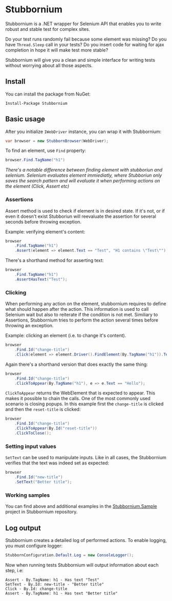 # Stubbornium

Stubbornium is a .NET wrapper for Selenium API that enables you to write robust and stable test for complex sites.

Do your test runs randomly fail because some element was missing? Do you have `Thread.Sleep` call in your tests? Do you insert code for waiting for ajax completion in hope it will make test more stable?

 Stubbornium will give you a clean and simple interface for writing tests without worrying about all those aspects. 

## Install

You can install the package from NuGet:

```posh
Install-Package Stubbornium
```

## Basic usage

After you initialize `IWebDriver` instance, you can wrap it with Stubbornium:

```csharp
var browser = new StubbornBrowser(WebDriver);
```

To find an element, use `Find` property:

```csharp
browser.Find.TagName("h1")
```

*There's a notable difference between finding element with stubboriun and selenium. Selenium evaluates element immiediatly, where Stubboriun only saves the search pattern and will evaluate it when performing actions on the element (Click, Assert etc)*

### Assertions

Assert method is used to check if element is in desired state. If it's not, or if even it doesn't exist Stubboriun will reevaluate the assertion for several seconds before throwing exception.

Example: verifying element's content:

```csharp
browser
    .Find.TagName("h1")
    .Assert(element => element.Text == "Test", "H1 contains \"Test\"");
```

There's a shorthand method for asserting text:

```csharp
browser
    .Find.TagName("h1")
    .AssertHasText("Test");
```

### Clicking

When performing any action on the element, stubbornium requires to define what should happen after the action. This information is used to call Selenium wait but also to reiterate if the condition is not met. Similiary to Assertions, Stubbornium tries to perform the action several times before throwing an exception.

Example: clicking an element (i.e. to change it's content). 

```csharp
browser
    .Find.Id("change-title")
    .Click(element => element.Driver().FindElement(By.TagName("h1")).Text == "Hello");
```

Again there's a shorthand version that does exactly the same thing:

```csharp
browser
    .Find.Id("change-title")
    .ClickToAppear(By.TagName("h1"), e => e.Text == "Hello");
```

`ClickToAppear` returns the WebElement that is expected to appear. This makes it possible to chain the calls. One of the most commonly used scenario is closing popups. In this example first the `change-title` is clicked and then the `reset-title` is clicked:

```csharp    
browser
    .Find.Id("change-title")
    .ClickToAppear(By.Id("reset-title"))
    .ClickToClose();
```
        
### Setting input values

`SetText` can be used to manipulate inputs. Like in all cases, the Stubbornium verifies that the text was indeed set as expected:

```csharp
browser
    .Find.Id("new-title")
    .SetText("Better title");
```
        
### Working samples

You can find above and additional examples in the [Stubbornium.Sample](https://github.com/mandrek44/Stubbornium/tree/master/Stubbornium.Sample) project in Stubbornium repository.

## Log output

Stubbornium creates a detailed log of performed actions. To enable logging, you must configure logger:

```csharp
StubbornConfiguration.Default.Log = new ConsoleLogger();
```

Now when running tests Stubbornium will output information about each step, i.e:

```
Assert - By.TagName: h1 - Has text "Test"
SetText - By.Id: new-title - "Better title"
Click - By.Id: change-title
Assert - By.TagName: h1 - Has text "Better title"
```
